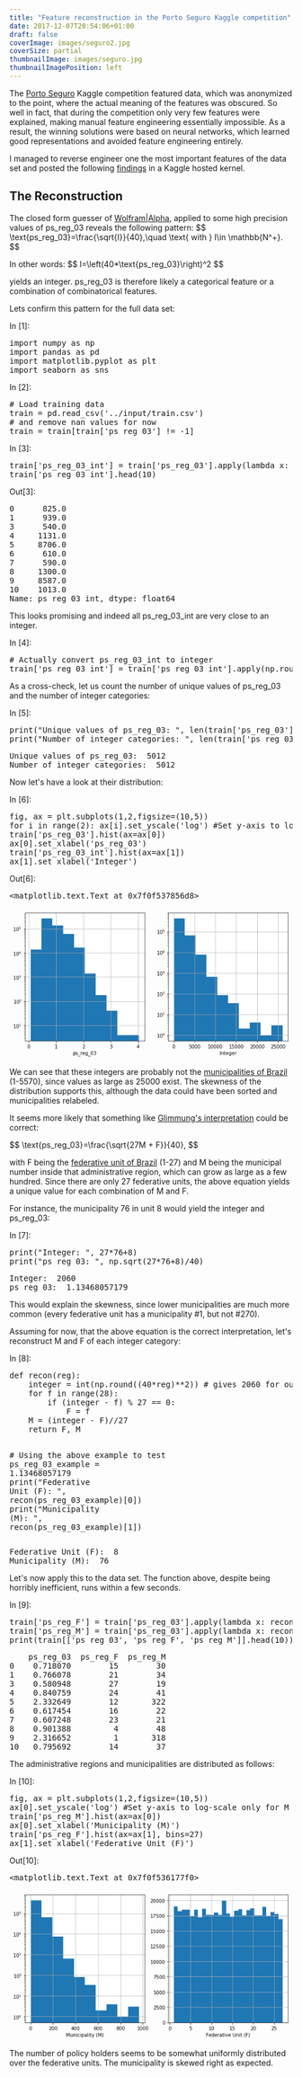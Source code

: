 ```yaml
---
title: "Feature reconstruction in the Porto Seguro Kaggle competition"
date: 2017-12-07T20:54:06+01:00
draft: false
coverImage: images/seguro2.jpg
coverSize: partial
thumbnailImage: images/seguro.jpg
thumbnailImagePosition: left
---
```


The [Porto Seguro](https://www.kaggle.com/c/porto-seguro-safe-driver-prediction) Kaggle competition featured data, which was anonymized to the point, where the actual meaning of the features was obscured. So well in fact, that during the competition only very few features were explained, making manual feature engineering essentially impossible. As a result, the winning solutions were based on neural networks, which learned good representations and avoided feature engineering entirely.

I managed to reverse engineer one the most important features of the data set and posted the following [findings](https://www.kaggle.com/pnagel/reconstruction-of-ps-reg-03) in a Kaggle hosted kernel.

## The Reconstruction

<html>
<div class="cell border-box-sizing text_cell rendered"><div class="prompt input_prompt">
</div>
<div class="inner_cell">
<div class="text_cell_render border-box-sizing rendered_html">
<p>The closed form guesser of <a href="https://www.wolframalpha.com/">Wolfram|Alpha</a>, applied to some high precision values of ps_reg_03 reveals the following pattern:
$$
\text{ps_reg_03}=\frac{\sqrt{I}}{40},\quad \text{ with } I\in \mathbb{N^+}.
$$</p>
<p>In other words:
$$
I=\left(40*\text{ps_reg_03}\right)^2
$$</p>
<p>yields an integer. ps_reg_03 is therefore likely a categorical feature or a combination of combinatorical features.</p>
<p>Lets confirm this pattern for the full data set:</p>

</div>
</div>
</div>
<div class="cell border-box-sizing code_cell rendered">
<div class="input">
<div class="prompt input_prompt">In&nbsp;[1]:</div>
<div class="inner_cell">
    <div class="input_area">
<div class=" highlight hl-ipython3"><pre><span></span><span class="kn">import</span> <span class="nn">numpy</span> <span class="k">as</span> <span class="nn">np</span>
<span class="kn">import</span> <span class="nn">pandas</span> <span class="k">as</span> <span class="nn">pd</span>
<span class="kn">import</span> <span class="nn">matplotlib.pyplot</span> <span class="k">as</span> <span class="nn">plt</span>
<span class="kn">import</span> <span class="nn">seaborn</span> <span class="k">as</span> <span class="nn">sns</span>
</pre></div>

</div>
</div>
</div>

</div>
<div class="cell border-box-sizing code_cell rendered">
<div class="input">
<div class="prompt input_prompt">In&nbsp;[2]:</div>
<div class="inner_cell">
    <div class="input_area">
<div class=" highlight hl-ipython3"><pre><span></span><span class="c1"># Load training data</span>
<span class="n">train</span> <span class="o">=</span> <span class="n">pd</span><span class="o">.</span><span class="n">read_csv</span><span class="p">(</span><span class="s1">&#39;../input/train.csv&#39;</span><span class="p">)</span>
<span class="c1"># and remove nan values for now</span>
<span class="n">train</span> <span class="o">=</span> <span class="n">train</span><span class="p">[</span><span class="n">train</span><span class="p">[</span><span class="s1">&#39;ps_reg_03&#39;</span><span class="p">]</span> <span class="o">!=</span> <span class="o">-</span><span class="mi">1</span><span class="p">]</span>
</pre></div>

</div>
</div>
</div>

</div>
<div class="cell border-box-sizing code_cell rendered">
<div class="input">
<div class="prompt input_prompt">In&nbsp;[3]:</div>
<div class="inner_cell">
    <div class="input_area">
<div class=" highlight hl-ipython3"><pre><span></span><span class="n">train</span><span class="p">[</span><span class="s1">&#39;ps_reg_03_int&#39;</span><span class="p">]</span> <span class="o">=</span> <span class="n">train</span><span class="p">[</span><span class="s1">&#39;ps_reg_03&#39;</span><span class="p">]</span><span class="o">.</span><span class="n">apply</span><span class="p">(</span><span class="k">lambda</span> <span class="n">x</span><span class="p">:</span> <span class="p">(</span><span class="mi">40</span><span class="o">*</span><span class="n">x</span><span class="p">)</span><span class="o">**</span><span class="mi">2</span><span class="p">)</span>
<span class="n">train</span><span class="p">[</span><span class="s1">&#39;ps_reg_03_int&#39;</span><span class="p">]</span><span class="o">.</span><span class="n">head</span><span class="p">(</span><span class="mi">10</span><span class="p">)</span>
</pre></div>

</div>
</div>
</div>

<div class="output_wrapper">
<div class="output">


<div class="output_area">

<div class="prompt output_prompt">Out[3]:</div>




<div class="output_text output_subarea output_execute_result">
<pre>0      825.0
1      939.0
3      540.0
4     1131.0
5     8706.0
6      610.0
7      590.0
8     1300.0
9     8587.0
10    1013.0
Name: ps_reg_03_int, dtype: float64</pre>
</div>

</div>

</div>
</div>

</div>
<div class="cell border-box-sizing text_cell rendered"><div class="prompt input_prompt">
</div>
<div class="inner_cell">
<div class="text_cell_render border-box-sizing rendered_html">
<p>This looks promising and indeed all ps_reg_03_int are very close to an integer.</p>

</div>
</div>
</div>
<div class="cell border-box-sizing code_cell rendered">
<div class="input">
<div class="prompt input_prompt">In&nbsp;[4]:</div>
<div class="inner_cell">
    <div class="input_area">
<div class=" highlight hl-ipython3"><pre><span></span><span class="c1"># Actually convert ps_reg_03_int to integer</span>
<span class="n">train</span><span class="p">[</span><span class="s1">&#39;ps_reg_03_int&#39;</span><span class="p">]</span> <span class="o">=</span> <span class="n">train</span><span class="p">[</span><span class="s1">&#39;ps_reg_03_int&#39;</span><span class="p">]</span><span class="o">.</span><span class="n">apply</span><span class="p">(</span><span class="n">np</span><span class="o">.</span><span class="n">round</span><span class="p">)</span><span class="o">.</span><span class="n">apply</span><span class="p">(</span><span class="nb">int</span><span class="p">)</span>
</pre></div>

</div>
</div>
</div>

</div>
<div class="cell border-box-sizing text_cell rendered"><div class="prompt input_prompt">
</div>
<div class="inner_cell">
<div class="text_cell_render border-box-sizing rendered_html">
<p>As a cross-check, let us count the number of unique values of ps_reg_03 and the number of integer categories:</p>

</div>
</div>
</div>
<div class="cell border-box-sizing code_cell rendered">
<div class="input">
<div class="prompt input_prompt">In&nbsp;[5]:</div>
<div class="inner_cell">
    <div class="input_area">
<div class=" highlight hl-ipython3"><pre><span></span><span class="nb">print</span><span class="p">(</span><span class="s2">&quot;Unique values of ps_reg_03: &quot;</span><span class="p">,</span> <span class="nb">len</span><span class="p">(</span><span class="n">train</span><span class="p">[</span><span class="s1">&#39;ps_reg_03&#39;</span><span class="p">]</span><span class="o">.</span><span class="n">unique</span><span class="p">()))</span>
<span class="nb">print</span><span class="p">(</span><span class="s2">&quot;Number of integer categories: &quot;</span><span class="p">,</span> <span class="nb">len</span><span class="p">(</span><span class="n">train</span><span class="p">[</span><span class="s1">&#39;ps_reg_03_int&#39;</span><span class="p">]</span><span class="o">.</span><span class="n">unique</span><span class="p">()))</span>
</pre></div>

</div>
</div>
</div>

<div class="output_wrapper">
<div class="output">


<div class="output_area">

<div class="prompt"></div>


<div class="output_subarea output_stream output_stdout output_text">
<pre>Unique values of ps_reg_03:  5012
Number of integer categories:  5012
</pre>
</div>
</div>

</div>
</div>

</div>
<div class="cell border-box-sizing text_cell rendered"><div class="prompt input_prompt">
</div>
<div class="inner_cell">
<div class="text_cell_render border-box-sizing rendered_html">
<p>Now let's have a look at their distribution:</p>

</div>
</div>
</div>
<div class="cell border-box-sizing code_cell rendered">
<div class="input">
<div class="prompt input_prompt">In&nbsp;[6]:</div>
<div class="inner_cell">
    <div class="input_area">
<div class=" highlight hl-ipython3"><pre><span></span><span class="n">fig</span><span class="p">,</span> <span class="n">ax</span> <span class="o">=</span> <span class="n">plt</span><span class="o">.</span><span class="n">subplots</span><span class="p">(</span><span class="mi">1</span><span class="p">,</span><span class="mi">2</span><span class="p">,</span><span class="n">figsize</span><span class="o">=</span><span class="p">(</span><span class="mi">10</span><span class="p">,</span><span class="mi">5</span><span class="p">))</span>
<span class="k">for</span> <span class="n">i</span> <span class="ow">in</span> <span class="nb">range</span><span class="p">(</span><span class="mi">2</span><span class="p">):</span> <span class="n">ax</span><span class="p">[</span><span class="n">i</span><span class="p">]</span><span class="o">.</span><span class="n">set_yscale</span><span class="p">(</span><span class="s1">&#39;log&#39;</span><span class="p">)</span> <span class="c1">#Set y-axis to log-scale</span>
<span class="n">train</span><span class="p">[</span><span class="s1">&#39;ps_reg_03&#39;</span><span class="p">]</span><span class="o">.</span><span class="n">hist</span><span class="p">(</span><span class="n">ax</span><span class="o">=</span><span class="n">ax</span><span class="p">[</span><span class="mi">0</span><span class="p">])</span>
<span class="n">ax</span><span class="p">[</span><span class="mi">0</span><span class="p">]</span><span class="o">.</span><span class="n">set_xlabel</span><span class="p">(</span><span class="s1">&#39;ps_reg_03&#39;</span><span class="p">)</span>
<span class="n">train</span><span class="p">[</span><span class="s1">&#39;ps_reg_03_int&#39;</span><span class="p">]</span><span class="o">.</span><span class="n">hist</span><span class="p">(</span><span class="n">ax</span><span class="o">=</span><span class="n">ax</span><span class="p">[</span><span class="mi">1</span><span class="p">])</span>
<span class="n">ax</span><span class="p">[</span><span class="mi">1</span><span class="p">]</span><span class="o">.</span><span class="n">set_xlabel</span><span class="p">(</span><span class="s1">&#39;Integer&#39;</span><span class="p">)</span>
</pre></div>

</div>
</div>
</div>

<div class="output_wrapper">
<div class="output">


<div class="output_area">

<div class="prompt output_prompt">Out[6]:</div>




<div class="output_text output_subarea output_execute_result">
<pre>&lt;matplotlib.text.Text at 0x7f0f537856d8&gt;</pre>
</div>

</div>

<div class="output_area">

<div class="prompt"></div>




<div class="output_png output_subarea ">
<img src="data:image/png;base64,iVBORw0KGgoAAAANSUhEUgAAAlkAAAFBCAYAAABElbosAAAABHNCSVQICAgIfAhkiAAAAAlwSFlz
AAALEgAACxIB0t1+/AAAHytJREFUeJzt3X2wXPdd3/H3p35IHCeIB2fupJZBTuQYVEQJuWOnDWVu
eZQjFNO0BQu3jVqPNAGcQqNOo0yYFqZNMRncduy4pAJ7BMWxcVLAUqxgCPiOIWNix4mJn3ARRh3L
pYhgalAKmJt8+8cemc2N7t29e/fcs7t6v2buaPe3Z89+z9He3/2e39NJVSFJkqTx+htdByBJkjSL
TLIkSZJaYJIlSZLUApMsSZKkFphkSZIktcAkS5IkqQUmWZIkSS0wyZIkSWqBSZYkSVILzu06AICL
LrqotmzZsuLrn/3sZ7nwwgs3LqCOeJyzxeNc3cMPP/yZqnplCyFtiCS7gF2veMUr9r72ta8d+n3T
9r0w3nZNW7wwfTG3Ee/Q9VdVdf7z+te/vlZz3333rfr6rPA4Z4vHuTrgEzUB9c96fwbVX8tN2/fC
eNs1bfFWTV/MbcQ7bP1ld6EkjSDJriQHn3/++a5DkTShOk2yrKQkTauqOlJV+zZt2tR1KJImVKdJ
lpWUJEmaVXYXStIIbImXNIhJliSNwJZ4SYOYZEmSJLXAJEuSJKkFzi6UpBFYf0kaxNmFkjQC6y9J
g9hdKEmS1IKJuHfhJNly4J7W9n38hp2t7VvSdHj02efZ01I9Yx0jTRZbsiRpBI7JkjSISZYkjcAx
WZIGMcmSJElqgUmWJElSC0yyJEmSWuBipJIkSS1wMVJJGoEXiZIGsbtQkkbgRaKkQUyyJEmSWmCS
JUmS1AKTLEmSpBaYZEmSJLXAJEuSJKkFJlmSNAKXcJA0yLldB3A22XLgnlVf3799iT0DtlnJ8Rt2
jvQ+SaOpqiPAkfn5+b1dxyJpMtmSJUmS1AKTLEmSpBaMPclKspDkN5K8P8nCuPcvSZI0DYZKspLc
luRkkseWle9I8lSSY0kONMUFnAJeCpwYb7iSJEnTYdiWrEPAjv6CJOcAtwBXAduA3Um2Ab9RVVcB
7wR+dHyhSpIkTY+hkqyquh94blnxFcCxqnq6ql4A7gSurqrPN6//CfCSsUUqSZI0RdazhMPFwDN9
z08AVyZ5C/AdwJcC71vpzUn2AfsA5ubmWFxcXPGDTp06terr47R/+9KGfM6ZzF0w+udv1PkZh438
/+ySxylJZ7exr5NVVb8A/MIQ2x0EDgLMz8/XwsLCitsuLi6y2uvjNOo6VeOwf/sSNz462n/J8WsX
xhtMizby/7NLHqcknd3WM7vwWeCSvuebm7KhuWKypEnjDGlJ47KeJOsh4LIklyY5H7gGOLyWHVTV
karat2nTpnWEIUmrc4a0pC4Mu4TDHcADwOVJTiS5rqqWgOuBe4Engbuq6vH2QpWkkR3CGdKSNthQ
A4CqavcK5UeBo6N+eJJdwK6tW7eOugtJGqiq7k+yZVnxizOkAZKcniH9RPO6M6QlrUunN4j2BquS
OjTyDOm1zI5ebj2ziAdpY5bntM0eNd72TVvMXcbbaZIlSZNmmBnSa5kdvdzNt9898iziQdqYZTxt
s0eNt33TFnOX8XZ6g2hnF0rq0LpmSFt/SRqk0yTL2YWSOrSuGdLWX5IG6TTJkqSN0MYMaVuyJA3S
6ZgsZxeOz5YWV6o/fsPO1vYtbYQ2Zkg7cUfSIHYXStIIbMmSNIjdhZI0Ai8SJQ3iEg6SNCPaGDaw
f/sSew7c47ABaQQu4SBJI7D+kjSIY7IkaQTWX5IGcUyWJElSC0yyJEmSWmCSJUkjcEyWpEEc+C5J
I3BMlqRBHPguSZLUArsLJUmSWmCSJUkjcLiDpEFMsiRpBA53kDSISZYkSVILTLIkSZJa4BIOkiRJ
LXAJB0mSpBbYXShJI7AlXtIgJlmSNAJb4iUNYpIlSZLUApMsSZKkFphkSZIktcAkS5IkqQUmWZIk
SS1wMVJJGoH1l6RBXIxUkkZg/SVpELsLJUmSWmCSJUmS1IJzuw5Ak2/LgXvGur/925fY0+zz+A07
x7pvSZImhS1ZkiRJLTDJkiRJaoFJliRJUgumckzWuMcISZIkjZstWZIkSS0wyZKkZZJcmOQTSb6z
61gkTS+TLEkzL8ltSU4meWxZ+Y4kTyU5luRA30vvBO7a2CglzZpWkiyvAiVNmEPAjv6CJOcAtwBX
AduA3Um2Jfk24Ang5EYHKWm2DJVkeRUoaZpV1f3Ac8uKrwCOVdXTVfUCcCdwNbAAvAH4XmBvElv8
JY1k2NmFh4D3AT97uqDvKvDbgBPAQ0kOAxfTuwp86VgjlaTxuhh4pu/5CeDKqroeIMke4DNV9fnl
b0yyD9gHMDc3x+Li4tAfOndB764H0+J0vGs5xi6dOnVqamKF6YsXpi/mLuMdKsmqqvuTbFlW/OJV
IECS01eBLwcupNf8/udJjq63klp+gqapglqLaat8R9V/nNP0i7pW01YRjWpWj7OqDq3y2kHgIMD8
/HwtLCwMvd+bb7+bGx+dntVz9m9f4sZHz+X4tQtdhzKUxcVF1vL/0bVpixemL+Yu413Pb/rIV4Gw
tkpq+QnaM6PrZJ2uzGZd/3FOS8U9immriEY1xcf5LHBJ3/PNTdlQkuwCdm3dunXccUmaEa2NNaiq
Q1X14dW2SbIrycHnn3++rTAkaSUPAZcluTTJ+cA1wOFh31xVR6pq36ZNm1oLUNJ0W0+Sta6rQLCS
krQxktwBPABcnuREkuuqagm4HrgXeBK4q6oeX8M+vUiUtKr19E29eBVIL7m6ht5sHEmaKFW1e4Xy
o8DREfd5BDgyPz+/dz2xTYs2b2d2/Iadre1b6tKwSziM/Sqw2a9XgpKmkvWXpEGGSrKqandVvaqq
zquqzVV1a1N+tKpeW1Wvqar3rPXD7S6UNK2svyQN4iJ7kiRJLeg0ybK5XdK0sv6SNEinSZbN7ZKm
lfWXpEHsLpQkSWqBSZYkSVILHJMlSSOw/pI0iGOyJGkE1l+SBrG7UJIkqQUmWZIkSS1wTJYkjcD6
S9IgjsmSpBFYf0kaxO5CSZKkFphkSZIktcAkS5IkqQUOfJckSWqBA98laQReJEoaxO5CSRqBF4mS
BjHJkiRJaoFJliRJUgtMsiRJklrg7EJJkqQWOLtQkiSpBXYXStIIbImXNIhJliSNwJZ4SYOYZEmS
JLXAJEuSJKkFJlmSJEktMMmSJElqgUmWJElSC1yMVJIkqQUuRipJktQCuwslSZJaYJIlSX2SfE2S
9yf5UJLv6zoeSdPLJEvSzEtyW5KTSR5bVr4jyVNJjiU5AFBVT1bV24DvBt7YRbySZoNJlqSzwSFg
R39BknOAW4CrgG3A7iTbmtfeDNwDHN3YMCXNEpMsSTOvqu4HnltWfAVwrKqerqoXgDuBq5vtD1fV
VcC1GxuppFlybtcBSFJHLgae6Xt+ArgyyQLwFuAlrNCSlWQfsA9gbm6OxcXFoT907gLYv31ptIg7
sBHxruX8DXLq1Kmx7q9t0xYvTF/MXcZrkqVObTlwT2v7Pn7Dztb2rdlVVYvA4oBtDgIHAebn52th
YWHo/d98+93c+Oj0VL37ty+1Hu/xaxfGtq/FxUXW8v/RtWmLF6Yv5i7jtbtQ0tnqWeCSvuebm7Kh
uJiypEFMsiSdrR4CLktyaZLzgWuAw8O+2cWUJQ1ikiVp5iW5A3gAuDzJiSTXVdUScD1wL/AkcFdV
Pb6GfdqSJWlVY+9oT/I1wA8CFwG/VlU/Oe7PkKS1qKrdK5QfZcRlGqrqCHBkfn5+73pikzS7hmrJ
ciE/SfpCtmRJGmTY7sJDuJCfJL3IMVmSBhmqu7Cq7k+yZVnxiwv5ASQ5vZDfE1V1GDic5B7gA2fa
51rWmVm+xsU0rTGzFtO2fs6oNuo4u17HZdrWkhnV2XKcas84l3LZv32JPX37cykXdWk9Y7JGXsgP
1rbOzPI1Lva0uLZSlzZiPZpJsFHHOc61d0YxbWvJjOpsOc7lkuwCdm3durXrUCRNqLH/pRtmIT9J
mnYOfJc0yHqWcFjXQn7gwFFJkjS71pNkrWshP3DgqCRJml3DLuEw9oX8mv3akiVpKll/SRpkqCSr
qnZX1auq6ryq2lxVtzblR6vqtVX1mqp6z1o/3JYsSdPK+kvSIN5WR5IkqQWdJlk2t0uSpFnVaZJl
c7ukaeVFoqRB7C6UpBF4kShpEJMsSZKkFjgmS5IkqQWOyZIkSWqB3YWSJEktMMmSpBE43EHSII7J
kqQRONxB0iCOyZIkSWqB3YWSJEktMMmSJElqgUmWJElSCxz4LkmS1AIHvkvSCLxIlDSI3YWSNAIv
EiUNYpIlSZLUApMsSZKkFphkSZIktcDZhZIkSS1wdqEkSVIL7C6UJElqgUmWJElSC0yyJEmSWnBu
1wFI0iRJ8l3ATuBLgFur6lc6DknSlLIlS9LMS3JbkpNJHltWviPJU0mOJTkAUFW/VFV7gbcB39NF
vJJmg0mWpLPBIWBHf0GSc4BbgKuAbcDuJNv6Nvnh5nVJGolJlqSZV1X3A88tK74COFZVT1fVC8Cd
wNXp+XHgI1X1yY2OVdLs6HRMVpJdwK6tW7d2GYaks9PFwDN9z08AVwJvB74V2JRka1W9f/kbk+wD
9gHMzc2xuLg49IfOXQD7ty+tI+yNNe3xruX/pgunTp2a+BiXm7aYu4y30ySrqo4AR+bn5/d2GYck
nVZVNwE3DdjmIHAQYH5+vhYWFobe/823382Nj07PnKP925emOt7j1y50F8wQFhcXWcv3ZxJMW8xd
xmt3oaSz1bPAJX3PNzdlQ/G2YJIGmZ7LE2mNthy4p7V9H79hZ2v71oZ5CLgsyaX0kqtrgO8d9s22
xE8H6wF1yZYsSTMvyR3AA8DlSU4kua6qloDrgXuBJ4G7qurxNezTlixJq7IlS9LMq6rdK5QfBY6O
uE9bsiStypYsSRqBLVmSBjHJkqQRVNWRqtq3adOmrkORNKFMsiRJklpgkiVJI7C7UNIgJlmSNAK7
CyUNYpIlSZLUglaWcEjyXcBO4EuAW6vqV9r4HEmSpEk1dEtWktuSnEzy2LLyHUmeSnIsyQGAqvql
qtoLvA34nvGGLEndc0yWpEHW0l14CNjRX5DkHOAW4CpgG7A7yba+TX64eV2SZopjsiQNMnSSVVX3
A88tK74COFZVT1fVC8CdwNXp+XHgI1X1yfGFK0mSNB3WOybrYuCZvucngCuBtwPfCmxKsrWq3r/8
jUn2AfsA5ubmWFxcXPFDTp069QWv79++tM6wJ9PcBbN7bP1m4ThX+76etvx7O6vOluOUpLVqZeB7
Vd0E3DRgm4PAQYD5+flaWFhYcdvFxUX6X9/T4l3Vu7R/+xI3Pjr7t5OcheM8fu3CwG2Wf29n1dly
nMsl2QXs2rp1a9ehSJpQ613C4Vngkr7nm5uyoThwVNK0ckyWpEHWm2Q9BFyW5NIk5wPXAIeHfbOV
lCRJmlVD99kkuQNYAC5KcgL4d1V1a5LrgXuBc4DbqurxViKVJGmCbBnD0JX925fOOATm+A07171v
dW/oJKuqdq9QfhQ4OsqHO6ZBkiTNqk5vq2N3oSRJmlXeu1CSRuDEHUmDdJpkWUlJmla2xEsaxO5C
SZKkFthdKEmS1AK7CyVJklpgd6EkSVIL7C6UJElqgUmWJI3A4Q6SBnFMliSNwOEOkgZxTJYkSVIL
7C6UJElqgUmWJElSC0yyJEmSWnBulx+eZBewa+vWrV2GIa3ZlgP3DNxm//Yl9gyx3XLHb9g5SkiS
pAnjwHdJkqQW2F0oSZLUApMsSZKkFphkSVKfJK9OcmuSD3Udi6TpZpIlaeYluS3JySSPLSvfkeSp
JMeSHACoqqer6rpuIpU0S0yyJJ0NDgE7+guSnAPcAlwFbAN2J9m28aFJmlXeu1DSzKuq+4HnlhVf
ARxrWq5eAO4Ert7w4CTNrE7XyaqqI8CR+fn5vV3GIemsdDHwTN/zE8CVSb4CeA/wuiTvqqofW/7G
JPuAfQBzc3MsLi4O/aFzF/TWUJsWxtuuleJdy3dqo506dWqi41uuy3g7TbIkadJU1R8DbxuwzUHg
IMD8/HwtLCwMvf+bb7+bGx+dnqp3//Yl423RSvEev3Zh44MZ0uLiImv5znety3gdkyXpbPUscEnf
881N2VAc7iBpEJMsSWerh4DLklya5HzgGuDwsG/2jhWSBjHJkjTzktwBPABcnuREkuuqagm4HrgX
eBK4q6oeX8M+bcmStKrp6biWpBFV1e4Vyo8CR0fcpxN3JK3KlixJGoEtWZIGMcmSpBE4JkvSIC5G
KkmS1IJOkyyvBCVNKy8SJQ1id6EkjcCLREmDmGRJkiS1wCRLkiSpBSZZkjQCx2RJGsQkS5JG4Jgs
SYOYZEmSJLXAJEuSJKkF3rtQkkaQZBewa+vWrV2HIq3JlgP3rOv9+7cvsWeFfRy/Yee69j1rbMmS
pBE4JkvSICZZkiRJLRh7kpXk1UluTfKhce9bkiRpWgyVZCW5LcnJJI8tK9+R5Kkkx5IcAKiqp6vq
ujaClSRJmhbDtmQdAnb0FyQ5B7gFuArYBuxOsm2s0UmSJE2poWYXVtX9SbYsK74COFZVTwMkuRO4
GnhimH0m2QfsA5ibm2NxcXHFbU+dOvUFr+/fvjTMR0yduQtm99j6eZyrW+13YRIt//08Wzi7UNpY
o86KXG02ZL82ZkauZwmHi4Fn+p6fAK5M8hXAe4DXJXlXVf3Ymd5cVQeBgwDz8/O1sLCw4gctLi7S
//owJ2sa7d++xI2Pzv6qGh7n6o5fuzD+YFq0/PfzbFFVR4Aj8/Pze7uORdJkGvtfuqr6Y+Btw2zr
laAkSZpV65ld+CxwSd/zzU3Z0FxnRpIkzar1JFkPAZcluTTJ+cA1wOHxhCVJkjTdhl3C4Q7gAeDy
JCeSXFdVS8D1wL3Ak8BdVfX4Wj48ya4kB59//vm1xi1JkjTRhp1duHuF8qPA0VE/3IGjkiRpVs3+
FC9JaoETd9Sm9d7EWZOh03sX2l0oaVo5cUfSIJ0mWVZSkiRpVnWaZEmSJM0qkyxJkqQWOCZLkiSp
BY7JkiRJaoHdhZIkSS0wyZIkSWqBY7IkSZJa4JgsSeqT5MIkP5Pkp5Jc23U8kqaX3YWSZl6S25Kc
TPLYsvIdSZ5KcizJgab4LcCHqmov8OYND1bSzDDJknQ2OATs6C9Icg5wC3AVsA3YnWQbsBl4ptns
cxsYo6QZY5IlaeZV1f3Ac8uKrwCOVdXTVfUCcCdwNXCCXqIF1pGS1uHcLj/cu9hLX2zLgXu6DmFN
9m9fYs+Bezh+w86uQ1mri/nrFivoJVdXAjcB70uyEzhypjcm2QfsA5ibm2NxcXHoD527oHfOpoXx
tmva4oXVY7759rtb+9z920d737DneC2/x8PqNMmqqiPAkfn5+b1dxiFJp1XVZ4F/PmCbg8BBgPn5
+VpYWBh6/zfffjc3Ptpp1bsm+7cvGW+Lpi1emL6Yh433+LULY/9sm8Ilna2eBS7pe765KRuKS9BI
GsQkS9LZ6iHgsiSXJjkfuAY4POybXYJG0iAmWZJmXpI7gAeAy5OcSHJdVS0B1wP3Ak8Cd1XV42vY
py1ZklY1PZ2qkjSiqtq9QvlR4OiI+3RMqaRVeVsdSRqB9ZekQbytjiSNwPpL0iCOyZIkSWqBSZYk
jcDuQkmDmGRJ0gjsLpQ0iEmWJElSC1JVXcdAkj8C/tcqm1wEfGaDwumSxzlbPM7VfVVVvXLcwWy0
Ieqv5abte2G87Zq2eGH6Ym4j3qHqr4lIsgZJ8omqmu86jrZ5nLPF49SZTNv5Mt52TVu8MH0xdxmv
3YWSJEktMMmSJElqwbQkWQe7DmCDeJyzxePUmUzb+TLedk1bvDB9MXcW71SMyZIkSZo209KSJUmS
NFVMsiRJklow0UlWkh1JnkpyLMmBruNpS5LbkpxM8ljXsbQpySVJ7kvyRJLHk/xg1zG1IclLkzyY
5Leb4/zRrmNqS5JzknwqyYe7jmXSTVJ9luR4kkeTPJLkE03Zlyf51SS/2/z7ZX3bv6uJ+6kk39FX
/vpmP8eS3JQkY4rvi+rEccaX5CVJfr4p/3iSLS3F/CNJnm3O8yNJ3jQpMa9UH0/qeV4l3ok9xwBU
1UT+AOcAvwe8Gjgf+G1gW9dxtXSs3wR8A/BY17G0fJyvAr6hefwK4H/O4v8pEODlzePzgI8Db+g6
rpaO9R3AB4APdx3LJP9MWn0GHAcuWlb2XuBA8/gA8OPN421NvC8BLm2O45zmtQeBNzTf+Y8AV40p
vi+qE8cZH/D9wPubx9cAP99SzD8C/OszbNt5zCvVx5N6nleJd2LPcVVNdEvWFcCxqnq6ql4A7gSu
7jimVlTV/cBzXcfRtqr6g6r6ZPP4z4AngYu7jWr8qudU8/S85mfmZpgk2QzsBH6661imwDTUZ1cD
P9M8/hngu/rK76yqv6yq3weOAVckeRXwJVX1W9X7q/Szfe9ZlxXqxHHG17+vDwHfst5WuDXW453H
vEp9PJHneYS/H52fY5js7sKLgWf6np9gBv8gn62aZtjX0WvlmTnpdaM9ApwEfrWqZvE4/wvwb4DP
dx3IFJi0+qyAjyZ5OMm+pmyuqv6gefx/gLnm8UqxX9w8Xl7elnHG9+J7qmoJeB74inbC5u1JPt10
J57uepuomJfVxxN/ns/w92Niz/EkJ1maUUleDvwP4Ieq6k+7jqcNVfW5qvp6YDO9q6ev7TqmcUry
ncDJqnq461g0km9svp9XAT+Q5Jv6X2yu8Ce29XXS4+vzk/S6iL8e+APgxm7D+WKr1ceTeJ7PEO9E
n+NJTrKeBS7pe765KdMUS3IevV+Q26vqF7qOp21V9X+B+4AdXccyZm8E3pzkOL2ur29O8nPdhjTR
Jqo+q6pnm39PAr9IrzvzD5uuFJp/TzabrxT7s83j5eVtGWd8L74nybnAJuCPxx1wVf1hc8H1eeCn
6J3niYl5hfp4Ys/zmeKd9HM8yUnWQ8BlSS5Ncj69QWiHO45J69D0bd8KPFlV/6nreNqS5JVJvrR5
fAHwbcDvdBvVeFXVu6pqc1Vtofe7+etV9U86DmuSTUx9luTCJK84/Rj4duCxJp63Npu9Fbi7eXwY
uKaZeXUpcBnwYNOl9KdJ3tD8bv+zvve0YZzx9e/rH9H7/o69xeZ0stL4B/TO80TEvEp9PJHneaV4
J/kcA5M7u7A5rjfRm0Hwe8C7u46nxeO8g14z51/R6x++ruuYWjrOb6TX9Pxp4JHm501dx9XCcX4d
8KnmOB8D/m3XMbV8vAs4u3CY8zQR9Rm9rpXfbn4ePx0LvbEnvwb8LvBR4Mv73vPuJu6n6JtBCMw3
3/HfA95HcxeRMcT4RXXiOOMDXgp8kN5g6AeBV7cU838HHm3qgsPAqyYl5pXq40k9z6vEO7HnuKq8
rY4kSVIbJrm7UJIkaWqZZEmSJLXAJEuSJKkFJlmSJEktMMmSJElqgUmWps4qd1B/W1P+SJLfTLKt
61glTaYkp4bY5oeSvGwj4tFsMsnShmhWzx2XnwT20ltc7jL+ejX1D1TV9urdLuS9wMwueCppQ/wQ
0GqSNea6URPGJEsrSrIlye8kuT3Jk0k+lORlSW5I8kRzQ86fWOX9h5K8P8nHgfc2K03fluTBJJ9K
cnWz3cuS3NXs8xeTfDzJ/Ar7XPEO6vWF9926kAm755akyZNkIcliU7+dru+S5F8CfxO4L8l9zbbf
nuSBJJ9M8sHmPnokeVPz3oeb1vUPN+Ur1Xl7khxO8uv0Fv7UjDKD1iCX01uB/mNJbgPeTu/WBV9d
VXX69jGr2Az83ar6XJL/SO82Bf+ied+DST4KfB/wJ1W1Lb0bKT+yyv5Wu4M6SX4AeAdwPvDNaztU
SWep1wF/C/jfwMeAN1bVTUneAfz9qvpMkouAHwa+tao+m+SdwDuSvBf4b8A3VdXvJ7mjb7/v5sx1
HsA3AF9XVc9t0DGqA7ZkaZBnqupjzeOfA/4e8BfArUneAvy/Ae//YFV9rnn87cCBJI8Ai/RuYfCV
9G6XcCdAVT1G7/YII6mqW6rqNcA76VWIkjTIg1V1ono3GX4E2HKGbd4AbAM+1tRhbwW+Cvhq4Omq
+v1mu/4ka6U6D+BXTbBmny1ZGmR5l9tf0bvL+bfQu4Hm9azeYvTZvscB/mFVPdW/QTNufVir3UG9
3530xm5J0iB/2ff4c5z5b2PoJUa7v6Aw+fpV9rtSnXclX1g3akbZkqVBvjLJ32kefy+9q7xNVXUU
+FfA317Dvu4F3t43G/B1TfnHgO9uyrYB21faQa1yB/Ukl/VtupPeDU4laVR/BryiefxbwBuTbIUX
x1u9lt7Nh1+dZEuz3ff0vX+lOk9nCZMsDfIU8ANJngS+DPhp4MNJPg38Jr3xT8P698B5wKeTPN48
B/ivwCuTPAH8B+Bx4PlV9vP9TRzH6N1F/SNN+fVJHm+a5t9BrzlfkkZ1EPjlJPdV1R8Be4A7mvrv
AXpjU/+cXp30y0keppeYna6/VqrzdJZIb4KW9MWaK7MPV9XXtvw55wDnVdVfJHkN8FHg8qp6oc3P
laRxSPLyqjrVtFjdAvxuVf3nruNS9xyTpUnwMnrTpM+jN4bh+02wJE2RvUneSm9W86fozTaUbMnS
+iV5N/CPlxV/sKres879fhx4ybLif1pVj65nv5IkbQSTLEmSpBY48F2SJKkFJlmSJEktMMmSJElq
gUmWJElSC0yyJEmSWvD/ASEYzUcOVGsoAAAAAElFTkSuQmCC
"
>
</div>

</div>

</div>
</div>

</div>
<div class="cell border-box-sizing text_cell rendered"><div class="prompt input_prompt">
</div>
<div class="inner_cell">
<div class="text_cell_render border-box-sizing rendered_html">
<p>We can see that these integers are probably not the <a href="https://en.wikipedia.org/wiki/Municipalities_of_Brazil">municipalities of Brazil</a> (1-5570), since values as large as 25000 exist. The skewness of the distribution supports this, although the data could have been sorted and municipalities relabeled.</p>
<p>It seems more likely that something like <a href="https://www.kaggle.com/c/porto-seguro-safe-driver-prediction/discussion/41200">Glimmung's interpretation</a> could be correct:</p>
<p>$$
\text{ps_reg_03}=\frac{\sqrt{27M + F}}{40},
$$</p>
<p>with F being the <a href="https://en.wikipedia.org/wiki/Subdivisions_of_Brazil">federative unit of Brazil</a> (1-27) and M being the municipal number inside that administrative region, which can grow as large as a few hundred. Since there are only 27 federative units, the above equation yields a unique value for each combination of M and F.</p>
<p>For instance, the municipality 76 in unit 8 would yield the integer and ps_reg_03:</p>

</div>
</div>
</div>
<div class="cell border-box-sizing code_cell rendered">
<div class="input">
<div class="prompt input_prompt">In&nbsp;[7]:</div>
<div class="inner_cell">
    <div class="input_area">
<div class=" highlight hl-ipython3"><pre><span></span><span class="nb">print</span><span class="p">(</span><span class="s2">&quot;Integer: &quot;</span><span class="p">,</span> <span class="mi">27</span><span class="o">*</span><span class="mi">76</span><span class="o">+</span><span class="mi">8</span><span class="p">)</span>
<span class="nb">print</span><span class="p">(</span><span class="s2">&quot;ps_reg_03: &quot;</span><span class="p">,</span> <span class="n">np</span><span class="o">.</span><span class="n">sqrt</span><span class="p">(</span><span class="mi">27</span><span class="o">*</span><span class="mi">76</span><span class="o">+</span><span class="mi">8</span><span class="p">)</span><span class="o">/</span><span class="mi">40</span><span class="p">)</span>
</pre></div>

</div>
</div>
</div>

<div class="output_wrapper">
<div class="output">


<div class="output_area">

<div class="prompt"></div>


<div class="output_subarea output_stream output_stdout output_text">
<pre>Integer:  2060
ps_reg_03:  1.13468057179
</pre>
</div>
</div>

</div>
</div>

</div>
<div class="cell border-box-sizing text_cell rendered"><div class="prompt input_prompt">
</div>
<div class="inner_cell">
<div class="text_cell_render border-box-sizing rendered_html">
<p>This would explain the skewness, since lower municipalities are much more common (every federative unit has a municipality #1, but not #270).</p>
<p>Assuming for now, that the above equation is the correct interpretation, let's reconstruct M and F of each integer category:</p>

</div>
</div>
</div>
<div class="cell border-box-sizing code_cell rendered">
<div class="input">
<div class="prompt input_prompt">In&nbsp;[8]:</div>
<div class="inner_cell">
    <div class="input_area">
<div class=" highlight hl-ipython3"><pre><span></span><span class="k">def</span> <span class="nf">recon</span><span class="p">(</span><span class="n">reg</span><span class="p">):</span>
    <span class="n">integer</span> <span class="o">=</span> <span class="nb">int</span><span class="p">(</span><span class="n">np</span><span class="o">.</span><span class="n">round</span><span class="p">((</span><span class="mi">40</span><span class="o">*</span><span class="n">reg</span><span class="p">)</span><span class="o">**</span><span class="mi">2</span><span class="p">))</span> <span class="c1"># gives 2060 for our example</span>
    <span class="k">for</span> <span class="n">f</span> <span class="ow">in</span> <span class="nb">range</span><span class="p">(</span><span class="mi">28</span><span class="p">):</span>
        <span class="k">if</span> <span class="p">(</span><span class="n">integer</span> <span class="o">-</span> <span class="n">f</span><span class="p">)</span> <span class="o">%</span> <span class="mi">27</span> <span class="o">==</span> <span class="mi">0</span><span class="p">:</span>
            <span class="n">F</span> <span class="o">=</span> <span class="n">f</span>
    <span class="n">M</span> <span class="o">=</span> <span class="p">(</span><span class="n">integer</span> <span class="o">-</span> <span class="n">F</span><span class="p">)</span><span class="o">//</span><span class="mi">27</span>
    <span class="k">return</span> <span class="n">F</span><span class="p">,</span> <span class="n">M</span>

<span class="c1"># Using the above example to test</span>
<span class="n">ps_reg_03_example</span> <span class="o">=</span> <span class="mf">1.13468057179</span>
<span class="nb">print</span><span class="p">(</span><span class="s2">&quot;Federative Unit (F): &quot;</span><span class="p">,</span> <span class="n">recon</span><span class="p">(</span><span class="n">ps_reg_03_example</span><span class="p">)[</span><span class="mi">0</span><span class="p">])</span>
<span class="nb">print</span><span class="p">(</span><span class="s2">&quot;Municipality (M): &quot;</span><span class="p">,</span> <span class="n">recon</span><span class="p">(</span><span class="n">ps_reg_03_example</span><span class="p">)[</span><span class="mi">1</span><span class="p">])</span>
</pre></div>

</div>
</div>
</div>

<div class="output_wrapper">
<div class="output">


<div class="output_area">

<div class="prompt"></div>


<div class="output_subarea output_stream output_stdout output_text">
<pre>Federative Unit (F):  8
Municipality (M):  76
</pre>
</div>
</div>

</div>
</div>

</div>
<div class="cell border-box-sizing text_cell rendered"><div class="prompt input_prompt">
</div>
<div class="inner_cell">
<div class="text_cell_render border-box-sizing rendered_html">
<p>Let's now apply this to the data set. The function above, despite being horribly inefficient, runs within a few seconds.</p>

</div>
</div>
</div>
<div class="cell border-box-sizing code_cell rendered">
<div class="input">
<div class="prompt input_prompt">In&nbsp;[9]:</div>
<div class="inner_cell">
    <div class="input_area">
<div class=" highlight hl-ipython3"><pre><span></span><span class="n">train</span><span class="p">[</span><span class="s1">&#39;ps_reg_F&#39;</span><span class="p">]</span> <span class="o">=</span> <span class="n">train</span><span class="p">[</span><span class="s1">&#39;ps_reg_03&#39;</span><span class="p">]</span><span class="o">.</span><span class="n">apply</span><span class="p">(</span><span class="k">lambda</span> <span class="n">x</span><span class="p">:</span> <span class="n">recon</span><span class="p">(</span><span class="n">x</span><span class="p">)[</span><span class="mi">0</span><span class="p">])</span>
<span class="n">train</span><span class="p">[</span><span class="s1">&#39;ps_reg_M&#39;</span><span class="p">]</span> <span class="o">=</span> <span class="n">train</span><span class="p">[</span><span class="s1">&#39;ps_reg_03&#39;</span><span class="p">]</span><span class="o">.</span><span class="n">apply</span><span class="p">(</span><span class="k">lambda</span> <span class="n">x</span><span class="p">:</span> <span class="n">recon</span><span class="p">(</span><span class="n">x</span><span class="p">)[</span><span class="mi">1</span><span class="p">])</span>
<span class="nb">print</span><span class="p">(</span><span class="n">train</span><span class="p">[[</span><span class="s1">&#39;ps_reg_03&#39;</span><span class="p">,</span> <span class="s1">&#39;ps_reg_F&#39;</span><span class="p">,</span> <span class="s1">&#39;ps_reg_M&#39;</span><span class="p">]]</span><span class="o">.</span><span class="n">head</span><span class="p">(</span><span class="mi">10</span><span class="p">))</span>
</pre></div>

</div>
</div>
</div>

<div class="output_wrapper">
<div class="output">


<div class="output_area">

<div class="prompt"></div>


<div class="output_subarea output_stream output_stdout output_text">
<pre>    ps_reg_03  ps_reg_F  ps_reg_M
0    0.718070        15        30
1    0.766078        21        34
3    0.580948        27        19
4    0.840759        24        41
5    2.332649        12       322
6    0.617454        16        22
7    0.607248        23        21
8    0.901388         4        48
9    2.316652         1       318
10   0.795692        14        37
</pre>
</div>
</div>

</div>
</div>

</div>
<div class="cell border-box-sizing text_cell rendered"><div class="prompt input_prompt">
</div>
<div class="inner_cell">
<div class="text_cell_render border-box-sizing rendered_html">
<p>The administrative regions and municipalities are distributed as follows:</p>

</div>
</div>
</div>
<div class="cell border-box-sizing code_cell rendered">
<div class="input">
<div class="prompt input_prompt">In&nbsp;[10]:</div>
<div class="inner_cell">
    <div class="input_area">
<div class=" highlight hl-ipython3"><pre><span></span><span class="n">fig</span><span class="p">,</span> <span class="n">ax</span> <span class="o">=</span> <span class="n">plt</span><span class="o">.</span><span class="n">subplots</span><span class="p">(</span><span class="mi">1</span><span class="p">,</span><span class="mi">2</span><span class="p">,</span><span class="n">figsize</span><span class="o">=</span><span class="p">(</span><span class="mi">10</span><span class="p">,</span><span class="mi">5</span><span class="p">))</span>
<span class="n">ax</span><span class="p">[</span><span class="mi">0</span><span class="p">]</span><span class="o">.</span><span class="n">set_yscale</span><span class="p">(</span><span class="s1">&#39;log&#39;</span><span class="p">)</span> <span class="c1">#Set y-axis to log-scale only for M</span>
<span class="n">train</span><span class="p">[</span><span class="s1">&#39;ps_reg_M&#39;</span><span class="p">]</span><span class="o">.</span><span class="n">hist</span><span class="p">(</span><span class="n">ax</span><span class="o">=</span><span class="n">ax</span><span class="p">[</span><span class="mi">0</span><span class="p">])</span>
<span class="n">ax</span><span class="p">[</span><span class="mi">0</span><span class="p">]</span><span class="o">.</span><span class="n">set_xlabel</span><span class="p">(</span><span class="s1">&#39;Municipality (M)&#39;</span><span class="p">)</span>
<span class="n">train</span><span class="p">[</span><span class="s1">&#39;ps_reg_F&#39;</span><span class="p">]</span><span class="o">.</span><span class="n">hist</span><span class="p">(</span><span class="n">ax</span><span class="o">=</span><span class="n">ax</span><span class="p">[</span><span class="mi">1</span><span class="p">],</span> <span class="n">bins</span><span class="o">=</span><span class="mi">27</span><span class="p">)</span>
<span class="n">ax</span><span class="p">[</span><span class="mi">1</span><span class="p">]</span><span class="o">.</span><span class="n">set_xlabel</span><span class="p">(</span><span class="s1">&#39;Federative Unit (F)&#39;</span><span class="p">)</span>
</pre></div>

</div>
</div>
</div>

<div class="output_wrapper">
<div class="output">


<div class="output_area">

<div class="prompt output_prompt">Out[10]:</div>




<div class="output_text output_subarea output_execute_result">
<pre>&lt;matplotlib.text.Text at 0x7f0f536177f0&gt;</pre>
</div>

</div>

<div class="output_area">

<div class="prompt"></div>




<div class="output_png output_subarea ">
<img src="data:image/png;base64,iVBORw0KGgoAAAANSUhEUgAAAlkAAAFACAYAAACPyWmJAAAABHNCSVQICAgIfAhkiAAAAAlwSFlz
AAALEgAACxIB0t1+/AAAIABJREFUeJzt3XuYZXV95/v3JxCwg9LGy9RBINM4DcxBOoOhgiQmPpUQ
I2paMKMRhgRICB3HyzEzPU8GkpzESQ45OAkxAQ1OKwziEC6DGroFxnirYJ4RBTxoc5HYSmfoDoq3
NGlHkcbv+WOvajdlVfeuqr1671X9fj3Pfmqt37p9166qtb/79/ut30pVIUmSpOH6gVEHIEmStByZ
ZEmSJLXAJEuSJKkFJlmSJEktMMmSJElqgUmWJElSC0yyJEmSWmCSJUmS1AKTLEmSpBYcOMqDJ1kL
rH3a0552/jHHHDPwdt/85jc55JBD2gusRV2OHYx/1Loc/+zY77rrrq9W1bNHGNJQPOtZz6pVq1YB
3fv9dC1e6F7Mxtu+UcQ88PWrqkb+OvHEE2shPvaxjy1o/XHS5dirjH/Uuhz/7NiBO2sMrj9LffVf
v7r2++lavFXdi9l42zeKmAe9fo20uTDJ2iQbduzYMcowJEmShm6kSVZVbaqqdStXrhxlGJIkSUNn
x3dJkqQW2FwoSZLUApsLJUmSWmBzoSRJUgtMsiRJklpgnyxJnZDkyCQfS3JfknuTvKkpf0aSDyX5
fPPzh/u2uTDJliQPJHlJX/mJSTY3yy5Nkqb84CTXN+WfTLJqX5+npOXDPlmSumIXsL6qjgNOBl6f
5DjgAuAjVXU08JFmnmbZGcDzgFOBv0hyQLOvy4HzgaOb16lN+XnAN6pqNfBW4C374sQkLU82F0rq
hKp6uKo+3Uz/E3A/cDhwGvDuZrV3A6c306cB11XVY1X1ILAFOCnJYcChVXV7M3Lz1bO2mdnXjcAp
M7VckrRQI3124WJt3r6Dcy+4uZV9b7345a3sV9LwNM14zwc+CUxU1cPNoi8BE8304cDtfZtta8oe
b6Znl89s8xBAVe1KsgN4JvDVWcdfB6wDmJiYYHp6GoCdO3funu6CrsUL3YvZeNs3zjGPxQOiV69e
PcowJHVIkqcC7wV+s6oe7a9oqqpKUm3HUFUbgA0Ak5OTNTU1BcD09DQz013QtXihvZhXDfDFfTFf
wrv2HnctXhjvmO2TJakzkvwgvQTrmqp6X1P85aYJkObnI035duDIvs2PaMq2N9Ozy5+0TZIDgZXA
14Z/JpL2B/bJktQJTd+oK4D7q+pP+xZtBM5pps8BbuorP6O5Y/Aoeh3cP9U0LT6a5ORmn2fP2mZm
X68CPtr025KkBetknyxJ+6UXAr8CbE5yd1P228DFwA1JzgP+HvglgKq6N8kNwH307kx8fVU90Wz3
OuAqYAVwa/OCXhL3niRbgK/TuztRkhbFJEtSJ1TV3wLz3el3yjzbXARcNEf5ncDxc5R/G3j1EsKU
pN1sLpQkSWqBI75LkiS1wLsLJUmSWmBzoSRJUgtMsiRJklpgkiVJktQCkyxJkqQWOE6WJO1De3tG
ng+pl5YPHxAtSZJasb9/qXAIB0mSpBbYJ0uSJKkF9smSJGk/M18z3vo1uzi3Wbbcm/L2BZMsSVJr
9vc+Odq/mWRJkjRGTEyXD5MsSeqYvX0ID2KQD2o/7KWlMcmSJGmZGUYirqUzyZIkaR8x+dm/mGRJ
0hjxQ1haPoY+TlaSqSQfT/KOJFPD3r8kSVIXDFSTleRK4BeAR6rq+L7yU4E/Bw4A3lVVFwMF7ASe
AmwbesSSJGm/sbfa3atOPWQfRbJwgzYXXgW8Dbh6piDJAcDbgRfTS6buSLIR+HhV/U2SCeBPgbOG
GrEkSX0GaWL1TkiNwkDNhVV1G/D1WcUnAVuq6otV9R3gOuC0qvpus/wbwMFDi1SSJKlDltLx/XDg
ob75bcALkvwi8BLg6fRqv+aUZB2wDmBiYoLp6emBDzyxojf0fxsWEsdi7Ny5s/VjtMn4R6vL8Xc5
dgkcN0wLN/S7C6vqfcD7BlhvA7ABYHJysqampgY+xmXX3MQlm9u5MXLrWYPHsRjT09Ms5FzHjfGP
VpfjH0bsc/UPTXI9cGyzytOBf6yqE5KsAu4HHmiW3V5Vr222OZFeN4gVwC3Am6qqkhxMr1vEicDX
gNdU1dYlBS2pVZu379j9vMX5jCoBXsrdhduBI/vmj2jKBpZkbZINO3bsWEIYkvYjVwGn9hdU1Wuq
6oSqOgF4L0/+kveFmWUzCVbjcuB84OjmNbPP84BvVNVq4K3AW9o5DUn7g6VUB90BHJ3kKHrJ1RnA
v1nIDqpqE7BpcnLy/CXEIWk/UVW3NTVU3ydJgF8CfnZP+0hyGHBoVd3ezF8NnA7cCpwGvLlZ9Ubg
bUlSVTWM+PX9Fjou2Po1u/ZaazGM40jDMOgQDtcCU8CzkmwDfr+qrkjyBuCD9IZwuLKq7l3IwZOs
BdauXr16YVFL0vf7aeDLVfX5vrKjktwN7AB+t6o+Tq8/af/wMtuaMujra1pVu5LsAJ4JfLXt4KVB
7auE0cR06QZKsqrqzHnKb6HXn2FRrMmSNERnAtf2zT8M/EhVfa3pg/VXSZ43jAPNd+POIJ3727pp
Z6Gmp6f3Gu/eYh3kRoZhn2+bNz4t1Vzvx+z3eFxjn7Gv39/Lrrlpr+usX7Pn5YPEPKqbbkb6WB1r
siQNQ5IDgV+k12EdgKp6DHismb4ryReAY+h1bziib/P+/qQzfU23NftcSa8D/JPMd+POIJ37F9PU
1YrN32T9mie45G+/uYeV9vwRMciNQsM+3/VrdrV249NSzfV+zP6bGJvf/zzG+f2dzyAxt31T23xG
+k5akyVpSH4O+FxV7W4GTPJs4OtV9USS59Lr4P7Fqvp6kkeTnAx8EjgbuKzZbCNwDvAJ4FXAR+2P
pUHN1by22D5kWh66la7uA222QTuGirQ08/UPpXfjzbWzVn8R8AdJHge+C7y2qmYGVX4d3xvC4dbm
BXAF8J4kW+gNwHxGe2fTffbZkfbM5kJJnbGH/qHnzlH2XnpDOsy1/p3A8XOUfxt49dKilKSepYyT
tWRVtamq1q1cuXKUYUiSJA3dSJMsSZKk5co+WZIkaVkbpP9gG/2mR1qT5WN1JEnScmWfLEmSpBbY
J0uSJKkFJlmSJEktsE+WJElSC+yTJUmS1AKbCyVJklpgkiVJktQCkyxJkqQWmGRJkiS1wLsLJUmS
WuDdhZIkSS2wuVCSJKkFJlmSJEktMMmSJElqgUmWJElSC0yyJEmSWuAQDpIkSS1wCAdJkqQW2Fwo
SZLUApMsSZKkFphkSeqMJFcmeSTJPX1lb06yPcndzetlfcsuTLIlyQNJXtJXfmKSzc2yS5OkKT84
yfVN+SeTrNqX5ydpeTHJktQlVwGnzlH+1qo6oXndApDkOOAM4HnNNn+R5IBm/cuB84Gjm9fMPs8D
vlFVq4G3Am9p60QkLX8mWZI6o6puA74+4OqnAddV1WNV9SCwBTgpyWHAoVV1e1UVcDVwet82726m
bwROmanlkqSFOnDUAUjSELwxydnAncD6qvoGcDhwe98625qyx5vp2eU0Px8CqKpdSXYAzwS+2n+w
JOuAdQATExNMT08DsHPnzt3T81m/ZteCT64tEyvGK55BdC1m423fsGLe2//uYphkSeq6y4E/BKr5
eQnwa20esKo2ABsAJicna2pqCuhdpGem53PuBTe3GdqCrF+zi0s2d+tjoGsxG2/7hhXz1rOmlh7M
LDYXSuq0qvpyVT1RVd8F3gmc1CzaDhzZt+oRTdn2Znp2+ZO2SXIgsBL4WnvRS1rOWkmykhyS5M4k
v9DG/iVpRtPHasYrgZk7DzcCZzR3DB5Fr4P7p6rqYeDRJCc3/a3OBm7q2+acZvpVwEebfluStGAD
1a8luRL4BeCRqjq+r/xU4M+BA4B3VdXFzaL/CNww5Fgl7eeSXAtMAc9Ksg34fWAqyQn0mgu3Ar8B
UFX3JrkBuA/YBby+qp5odvU6encqrgBubV4AVwDvSbKFXgf7M9o/K0nL1aCNmFcBb6N3Fw4Aza3Q
bwdeTK/j6B1JNtLrOHof8JShRippv1dVZ85RfMUe1r8IuGiO8juB4+co/zbw6qXEKEkzBkqyquq2
OQblOwnYUlVfBEhyHb3bn58KHAIcB3wryS1NX4knme/unEF08e4H6HWKHeTuo3Fm/KPV5fi7HLsk
LcZSuuPvvtW5sQ14QVW9ASDJucBX50qwYP67cwZx2TU3de7uB+jduTDI3UfjzPhHq8vxdzl2SVqM
1jKVqrqqrX1LkiSNu6XcXTjf7dEDS7I2yYYdO3YsIQxJkqTxs5Qk6w7g6CRHJTmI3l04Gxeyg6ra
VFXrVq5cuYQwJEmSxs9ASVZz2/QngGOTbEtyXlXtAt4AfBC4H7ihqu5dyMGtyZIkScvVoHcXznXb
NM3T7m9Z7MGrahOwaXJy8vzF7qNLVl1wM+vX7GrlsRpbL3750PcpSZIWb6SP1bEmS5IkLVcjTbLs
kyVJkpYrHxAtSZLUApsLJUmSWmBzoSRJUgtsLpQkSWqBSZYkSVIL7JMlSZLUAvtkSZIktcDmQkmS
pBaYZEmSJLXAPlmSJEktsE+WJElSC2wulCRJaoFJliRJUgtMsiRJklpgx3dJnZHkyiSPJLmnr+yP
k3wuyWeTvD/J05vyVUm+leTu5vWOvm1OTLI5yZYklyZJU35wkuub8k8mWbWvz1HS8mHHd0ldchVw
6qyyDwHHV9WPAn8HXNi37AtVdULzem1f+eXA+cDRzWtmn+cB36iq1cBbgbcM/xQk7S9sLpTUGVV1
G/D1WWV/XVW7mtnbgSP2tI8khwGHVtXtVVXA1cDpzeLTgHc30zcCp8zUcknSQh046gAkaYh+Dbi+
b/6oJHcDO4DfraqPA4cD2/rW2daU0fx8CKCqdiXZATwT+Gr/QZKsA9YBTExMMD09DcDOnTt3T89n
/Zpde1y+L02sGK94BtG1mI23fcOKeW//u4thkiVpWUjyO8Au4Jqm6GHgR6rqa0lOBP4qyfOGcayq
2gBsAJicnKypqSmgd5GemZ7PuRfcPIwQhmL9ml1csrlbHwNdi9l42zesmLeeNbX0YGbp1jspSXNI
ci7wC8ApTRMgVfUY8FgzfVeSLwDHANt5cpPiEU0Zzc8jgW1JDgRWAl/bF+cgafmxT5akTktyKvBb
wCuq6n/3lT87yQHN9HPpdXD/YlU9DDya5OSmv9XZwE3NZhuBc5rpVwEfnUnaJGmhrMmS1BlJrgWm
gGcl2Qb8Pr27CQ8GPtT0Ub+9uZPwRcAfJHkc+C7w2qqa6TT/Onp3Kq4Abm1eAFcA70myhV4H+zP2
wWlJWqZGmmQlWQusXb169SjDkNQRVXXmHMVXzLPue4H3zrPsTuD4Ocq/Dbx6KTFK0gzHyZIkSWqB
fbIkSZJaYJIlSZLUApMsSZKkFphkSZIktcAkS5IkqQUmWZIkSS0wyZIkSWqBSZYkSVILhp5kJfk/
k7wjyY1J/u2w9y9JktQFAyVZSa5M8kiSe2aVn5rkgSRbklwAUFX3N88N+yXghcMPWZIkafwNWpN1
FXBqf0HzdPu3Ay8FjgPOTHJcs+wVwM3ALUOLVJIkqUMGekB0Vd2WZNWs4pOALVX1RYAk1wGnAfdV
1UZgY5Kbgb+ca59J1gHrACYmJpienh446IkVsH7NroHXHydtxb6Q928pdu7cuc+O1QbjH50uxy5J
izFQkjWPw4GH+ua3AS9IMgX8InAwe6jJqqoNwAaAycnJmpqaGvjAl11zE5dsXkroo7N+za5WYt96
1tTQ9zmX6elpFvK7GjfGPzpdjl2SFmPon/ZVNQ1MD7JukrXA2tWrVw87DEmSpJFayt2F24Ej++aP
aMoGVlWbqmrdypUrlxCGJEnS+FlKknUHcHSSo5IcBJwBbBxOWJIkSd026BAO1wKfAI5Nsi3JeVW1
C3gD8EHgfuCGqrp3IQdPsjbJhh07diw0bkmSpLE26N2FZ85TfgtLGKahqjYBmyYnJ89f7D4kSZLG
0Ugfq2NNliRJWq5GmmTZ8V2SJC1X3RxsSt9n1QU3t7bvrRe/vLV9S5K0XNlcKEmS1AKbCyVJklow
0iRLkhYiyZVJHklyT1/ZM5J8KMnnm58/3LfswiRbkjyQ5CV95Scm2dwsuzRJmvKDk1zflH9yjme2
StLATLIkdclVwKmzyi4APlJVRwMfaeZJchy9QZKf12zzF0kOaLa5HDgfOLp5zezzPOAbVbUaeCvw
ltbORNKyZ58sSZ1RVbcBX59VfBrw7mb63cDpfeXXVdVjVfUgsAU4KclhwKFVdXtVFXD1rG1m9nUj
cMpMLZckLdRI7y50MFJJQzBRVQ83018CJprpw4Hb+9bb1pQ93kzPLp/Z5iGAqtqVZAfwTOCr/QdM
sg5YBzAxMcH09DQAO3fu3D09n/Vrdg18Ym2bWDFe8QyiazEbb/uGFfPe/ncXwyEcJC0bVVVJah8c
ZwOwAWBycrKmpqaA3kV6Zno+57Y43MpCrV+zi0s2d+tjoGsxG2/7hhXz1rOmlh7MLPbJktR1X26a
AGl+PtKUbweO7FvviKZsezM9u/xJ2yQ5EFgJfK21yCUta/bJktR1G4FzmulzgJv6ys9o7hg8il4H
9081TYuPJjm56W919qxtZvb1KuCjTb8tSVowx8mS1BlJrgU+ARybZFuS84CLgRcn+Tzwc808VXUv
cANwH/A/gNdX1RPNrl4HvIteZ/gvALc25VcAz0yyBfj3NHcqStJidKvhVdJ+rarOnGfRKfOsfxFw
0RzldwLHz1H+beDVS4lRkmbYJ0uSJKkFJlmSJEktsOO7JElSC+z4LkmS1AKbCyVJklpgkiVJktQC
kyxJkqQWmGRJkiS1wCRLkiSpBSZZkiRJLXCcLEmSpBY4TpYkSVILbC6UJElqgUmWJElSC0yyJEmS
WmCSJUmS1AKTLEmSpBaYZEmSJLXAJEuSJKkFJlmSJEktOLCNnSY5HXg5cChwRVX9dRvHkSRJGlcD
12QluTLJI0numVV+apIHkmxJcgFAVf1VVZ0PvBZ4zXBDliRJGn8LaS68Cji1vyDJAcDbgZcCxwFn
Jjmub5XfbZZLkiTtVwZuLqyq25KsmlV8ErClqr4IkOQ64LQk9wMXA7dW1afn2l+SdcA6gImJCaan
pwcOemIFrF+za+D1x0kXY+//3ezcuXNBv6txY/yj02bsSY4Fru8rei7we8DTgfOBrzTlv11VtzTb
XAicBzwB/F9V9cGm/ER6XypXALcAb6qqaiVwScvaUvtkHQ481De/DXgB8Ebg54CVSVZX1Ttmb1hV
G4ANAJOTkzU1NTXwQS+75iYu2dxKd7LWrV+zq3Oxbz1ravf09PQ0C/ldjRvjH502Y6+qB4ATYHcN
+3bg/cCvAm+tqj/pX7+pcT8DeB7wHODDSY6pqieAy+klZp+kl2SdCtzaSuCSlrVWPu2r6lLg0r2t
l2QtsHb16tVthCFp/3QK8IWq+vsk861zGnBdVT0GPJhkC3BSkq3AoVV1O0CSq4HTMcmStAhLTbK2
A0f2zR/RlA2kqjYBmyYnJ89fYhySNOMM4Nq++TcmORu4E1hfVd+gVwt/e98625qyx5vp2eVPMl93
h0GaRMepu0AXuy90LWbjbd+wYm6jO8NSk6w7gKOTHEUvuToD+DdLjkpjZdUFN++eXr9mF+f2zS/V
1otfPrR9SUkOAl4BXNgUXQ78IVDNz0uAX1vqcebr7jBIk+gw/3+WqovdF7oWs/G2b1gx93eNGZaF
DOFwLfAJ4Ngk25KcV1W7gDcAHwTuB26oqnsXsM+1STbs2LFjoXFL0lxeCny6qr4MUFVfrqonquq7
wDvp3awD89fCb2+mZ5dL0oINnGRV1ZlVdVhV/WBVHVFVVzTlt1TVMVX1L6rqooUcvKo2VdW6lStX
LjRuSZrLmfQ1FSY5rG/ZK4GZcf42AmckObipiT8a+FRVPQw8muTk9Dp0nQ3ctG9Cl7TcjLRO0I7v
koYlySHAi4Hf6Cv+z0lOoNdcuHVmWVXdm+QG4D5gF/D65s5CgNfxvSEcbsVO75IWaaRJlh3fJQ1L
VX0TeOassl/Zw/oXAd9X+15VdwLHDz1ASfsdHxAtSZLUgpEmWXZ8lyRJy9VIkyw7vkuSpOXK5kJJ
kqQWmGRJkiS1wD5ZkiRJLbBPliRJUgtsLpQkSWqBSZYkSVIL7JMlSZLUAvtkSZIktcDmQkmSpBaM
9AHR0qoLbm5t31svfnlr+5YkaW+syZIkSWqBHd8lSZJaYMd3SZKkFthcKEmS1AKTLEmSpBaYZEmS
JLXAJEuSJKkFJlmSJEktMMmSJElqgeNkSZIktcBxsiRJklpgc6GkZSHJ1iSbk9yd5M6m7BlJPpTk
883PH+5b/8IkW5I8kOQlfeUnNvvZkuTSJBnF+UjqPpMsScvJz1TVCVU12cxfAHykqo4GPtLMk+Q4
4AzgecCpwF8kOaDZ5nLgfODo5nXqPoxf0jJikiVpOTsNeHcz/W7g9L7y66rqsap6ENgCnJTkMODQ
qrq9qgq4um8bSVqQA0cdgCQNSQEfTvIE8F+qagMwUVUPN8u/BEw004cDt/dtu60pe7yZnl3+JEnW
AesAJiYmmJ6eBmDnzp27p+ezfs2uhZxTqyZWjFc8g+hazMbbvmHFvLf/3cUwyZK0XPxUVW1P8s+A
DyX5XP/CqqokNYwDNQncBoDJycmampoCehfpmen5nHvBzcMIYSjWr9nFJZu79THQtZiNt33Dinnr
WVNLD2YWmwslLQtVtb35+QjwfuAk4MtNEyDNz0ea1bcDR/ZtfkRTtr2Znl0uSQtmkiWp85IckuRp
M9PAzwP3ABuBc5rVzgFuaqY3AmckOTjJUfQ6uH+qaVp8NMnJzV2FZ/dtI0kL0q06QUma2wTw/ma0
hQOBv6yq/5HkDuCGJOcBfw/8EkBV3ZvkBuA+YBfw+qp6otnX64CrgBXArc1LkhZs6ElWkucCvwOs
rKpXDXv/kjRbVX0R+FdzlH8NOGWebS4CLpqj/E7g+GHHKGn/M1BzYZIrkzyS5J5Z5ac2A/ltSXIB
9C52VXVeG8FKkiR1xaB9sq5i1oB8zcB9bwdeChwHnNkM8CdJkrTfG6i5sKpuS7JqVvFJwJammp4k
19Eb4O++QfY53zgzg+jiOB4zuhw7dCv+uf6mBhnHaJx1Of4uxy5Ji7GUPlmHAw/1zW8DXpDkmfT6
OTw/yYVV9f/OtfF848wM4rJrburcOB4zujgGSb8uxT/XmCeDjGM0zrocf5djl6TFGPqnZdPR9LWD
rJtkLbB29erVww5DkiRppJYyTtZ8g/kNrKo2VdW6lStXLiEMSZKk8bOUJOsO4OgkRyU5iN4T7TcO
JyxJkqRuG3QIh2uBTwDHJtmW5Lyq2gW8AfggcD9wQ1Xdu5CDJ1mbZMOOHTsWGrckSdJYG/TuwjPn
Kb8FuGWxB6+qTcCmycnJ8xe7D0mSpHE00mcXWpMlSZKWq5EmWXZ8lyRJy9VIkyxJkqTlyuZCSZKk
FthcKEmS1AKbCyVJklpgkiVJktQC+2RJkiS1wD5ZkiRJLbC5UJIkqQUmWZIkSS0Y6NmFbUmyFli7
evXqUYYhLdiqC25ubd9bL355a/uWJO079smSJElqgc2FkiRJLTDJktR5SY5M8rEk9yW5N8mbmvI3
J9me5O7m9bK+bS5MsiXJA0le0ld+YpLNzbJLk2QU5ySp+0baJ0uShmQXsL6qPp3kacBdST7ULHtr
Vf1J/8pJjgPOAJ4HPAf4cJJjquoJ4HLgfOCTwC3AqcCt++g8JC0jdnyX9iPLtcN+VT0MPNxM/1OS
+4HD97DJacB1VfUY8GCSLcBJSbYCh1bV7QBJrgZOxyRL0iKMNMmqqk3ApsnJyfNHGYek5SPJKuD5
9GqiXgi8McnZwJ30aru+QS8Bu71vs21N2ePN9Ozy2cdYB6wDmJiYYHp6GoCdO3funp7P+jW7FnxO
bZlYMV7xDKJrMRtv+4YV897+dxfD5kJJy0aSpwLvBX6zqh5Ncjnwh0A1Py8Bfm2px6mqDcAGgMnJ
yZqamgJ6F+mZ6fmc22Jt4kKtX7OLSzZ362OgazEbb/uGFfPWs6aWHswsdnyXtCwk+UF6CdY1VfU+
gKr6clU9UVXfBd4JnNSsvh04sm/zI5qy7c307HJJWjCTLEmd19wBeAVwf1X9aV/5YX2rvRK4p5ne
CJyR5OAkRwFHA59q+nY9muTkZp9nAzftk5OQtOx0q05Qkub2QuBXgM1J7m7Kfhs4M8kJ9JoLtwK/
AVBV9ya5AbiP3p2Jr2/uLAR4HXAVsIJeh3c7vUtaFJMsSZ1XVX8LzDWe1S172OYi4KI5yu8Ejh9e
dJL2VzYXSpIktcBxsrRszTUm1Po1u8bq7i5J0vLlA6IlSZJaYHOhJElSC0yyJEmSWmCSJUmS1AKT
LEmSpBaYZEmSJLXAJEuSJKkFJlmSJEktMMmSJElqwdBHfE9yCPAXwHeA6aq6ZtjHkCRJGncD1WQl
uTLJI0numVV+apIHkmxJckFT/IvAjVV1PvCKIccrSZLUCYM2F14FnNpfkOQA4O3AS4HjgDOTHAcc
ATzUrPbEcMKUJEnqloGaC6vqtiSrZhWfBGypqi8CJLkOOA3YRi/Rups9JHFJ1gHrACYmJpienh44
6IkVvQf9dlGXYwfj3xcuu+ameZdNrNjz8r1Zv2bRm+7V3v6Hd+7cuaD/c0nquqX0yTqc79VYQS+5
egFwKfC2JC8HNs23cVVtADYATE5O1tTU1MAHvuyam7hk89C7k+0T69fs6mzsYPyjNs7xbz1rao/L
p6enWcj/uSR13dCv1lX1TeBXB1k3yVpg7erVq4cdhiRJ0kgtZQiH7cCRffNHNGUDq6pNVbVu5cqV
SwhDkiRp/CwlyboDODrJUUkOAs4ANg4nLEmSpG4bdAiHa4FPAMcm2ZbkvKraBbwB+CBwP3BDVd27
kIMnWZtkw44dOxYatyRJ0lgb9O7CM+cpvwW4ZbEHr6pNwKbJycnzF7sPSZKkcTTSx+pYkyVJkpar
kSZZdnzxmoIyAAAMnElEQVSXJEnLlQ+IlqRZ5nlkmCQtiM2FktRnD48Mk6QFsblQkp5s9yPDquo7
wMwjwyRpQWwulKQnm+uRYYePKBZJHZaqGnUMJPkK8PcL2ORZwFdbCqdtXY4djH/Uuhz/7Nj/eVU9
e1TBzCfJq4BTq+rXm/lfAV5QVW/oW2f3A+6BY4EHmumu/X66Fi90L2bjbd8oYh7o+jUWT5pd6IU2
yZ1VNdlWPG3qcuxg/KPW5fg7FPteHxnW/4D7fh06R6B78UL3Yjbe9o1zzDYXStKT+cgwSUMxFjVZ
kjQuqmpXkplHhh0AXLnQR4ZJEnQ3yfq+avoO6XLsYPyj1uX4OxP7Eh4Z1plzbHQtXuhezMbbvrGN
eSw6vkuSJC039smSJElqgUmWJElSCzqVZHXheWJJjkzysST3Jbk3yZua8mck+VCSzzc/f7hvmwub
c3ogyUtGF/3ueA5I8v8l+UAz36XYn57kxiSfS3J/kp/oWPz/rvm7uSfJtUmeMs7xJ7kyySNJ7ukr
W3C8SU5MsrlZdmmS7OtzWaouXJ/6JdnavOd3J7lz1PHMZaF/X6M2T7xvTrK9eZ/vTvKyUcbYbzGf
V6O0h3jH9j2mqjrxoneXzxeA5wIHAZ8Bjht1XHPEeRjwY83004C/o/f8s/8MXNCUXwC8pZk+rjmX
g4GjmnM8YMTn8O+BvwQ+0Mx3KfZ3A7/eTB8EPL0r8dMbVfxBYEUzfwNw7jjHD7wI+DHgnr6yBccL
fAo4GQhwK/DSUf4dLeJ96MT1aVbMW4FnjTqOYf19jcNrnnjfDPyHUcc2T7wL+rwa9WsP8Y7te9yl
mqxOPE+sqh6uqk830/8E3E/vw/M0egkAzc/Tm+nTgOuq6rGqehDYQu9cRyLJEcDLgXf1FXcl9pX0
LnJXAFTVd6rqH+lI/I0DgRVJDgR+CPgHxjj+qroN+Pqs4gXFm+Qw4NCqur16V8+r+7bpik5cn7pm
gX9fIzdPvGNrEZ9XI7WHeMdWl5Kszj1PLMkq4PnAJ4GJqnq4WfQlYKKZHrfz+jPgt4Dv9pV1Jfaj
gK8A/7Vp7nxXkkPoSPxVtR34E+B/AQ8DO6rqr+lI/H0WGu/hzfTs8i4Z19/FnhTw4SR3pfeYoK6Y
7+9rnL0xyWeb5sSxaHqbbcDPq7ExK14Y0/e4S0lWpyR5KvBe4Der6tH+Zc239bEbOyPJLwCPVNVd
860zrrE3DqRXVX95VT0f+Ca9qu7dxjn+5sJwGr1k8TnAIUl+uX+dcY5/Ll2Ldz/zU1V1AvBS4PVJ
XjTqgBaqI39fl9NrRj6B3penS0Ybzvfr2ufVHPGO7XvcpSRrr88TGxdJfpDeH8A1VfW+pvjLTbMI
zc9HmvJxOq8XAq9IspVec8fPJvlvdCN26NUebKuqmW82N9JLuroS/88BD1bVV6rqceB9wE/Snfhn
LDTe7c307PIuGdffxbyamlOq6hHg/Yy+qXxQ8/19jaWq+nJVPVFV3wXeyZi9zwv8vBq5ueId5/e4
S0lWJ54n1twVdQVwf1X9ad+ijcA5zfQ5wE195WckOTjJUcDR9DoB73NVdWFVHVFVq+i9vx+tql+m
A7EDVNWXgIeSHNsUnQLcR0fip9dMeHKSH2r+jk6h1+egK/HPWFC8TbPEo0lObs777L5tuqIT16cZ
SQ5J8rSZaeDngXv2vNXYmO/vayzNJCuNVzJG7/MiPq9Gar54x/k9HnnP+4W8gJfRu5vgC8DvjDqe
eWL8KXpVq58F7m5eLwOeCXwE+DzwYeAZfdv8TnNODzAmd1UBU3zv7sLOxE6vuvjO5v3/K+CHOxb/
fwI+R+8i8R56d+KNbfzAtfSq5x+nV5N43mLiBSabc/4C8Daap1F06dWF61NfrM+ldwfkZ4B7xzXe
hf59jfo1T7zvATY316SNwGGjjrMv3gV/Xo1pvGP7HvtYHUmSpBZ0qblQkiSpM0yyJEmSWmCSJUmS
1AKTLEmSpBaYZEmSJLXAJGs/kKSaQUVn5g9M8pUkH1jCPv8gyc/tYflkkkuXsP+dzc/nJLmxmT5h
MU9XT3J6kt9rpt/cvB+r+5b/ZlM22cx/eJweyyAtd0meSHJ332vVAra9KsmrhhTHVJKf7Jt/bZKz
h7Df74tx5hq3l+3eleS4Zvq397Beknw0yaHN/Pe9n0nWJLlqiaeiBTpw1AFon/gmcHySFVX1LeDF
LHE06qr6vb0sv5PeeFVLUlX/AMxcnE6gN57SLQvczW8Br+ib30xvsMj/p5l/Nb2xgma8B3gdcNFC
45W0KN+q3iN+WpfkwKraNc/iKWAn8D8Bquod+yKm+VTVr/fN/jbwR/Os+jLgM/W9R+LM+X4mOSLJ
j1TV/xpyqJqHNVn7j1uAlzfTZ9IbNA/YXbvzH/rm72m++axKcn+Sdya5N8lfJ1nRrLP7m1mSH0/y
P5N8Jsmnkjyt+Ub4gb79vyfJJ5J8Psn5TflTk3wkyaeTbE5y2uygmxjuaUbR/gPgNc03s9c0+3p2
s94PJNkyM9+3/THAY1X11b7iv6L3jECS/AtgB9C/fGPzHkkakSQHJPnjJHek9+Df32jKk+RtSR5I
8mHgn/Vtc2KSv0nvodcfzPceDTOd5M+S3Am8KcnaJJ9M70HyH04y0dSevRb4d8015qdnro1J/mWS
T/UdZ1WSzXs65gLOc6qJ78Ykn0tyTZL0xT2Z5GJgRRPXNXPs5iwGG5V9E70vmNpHTLL2H9fRe6TJ
U4Af5XtPLt+bo4G3V9XzgH8E/nX/wib5uR54U1X9K3rP3/vWHPv5UeBngZ8Afi/Jc4BvA6+sqh8D
fga4ZObiMltVfQf4PeD6qjqhqq4H/hu9iwvNcT9TVV+ZtekLgU/PKnuU3uN3jqd3wbl+1rG+ARyc
5JlzxSJp6GYSiLuTvL8pOw/YUVU/Dvw4cH56j2N6JXAscBy9RzD9JOx+pt1lwKuq6kTgSp5cG31Q
VU1W1SXA3wInV+9B8tcBv1VVW4F3AG9trjEfn9mwqj4HHNQcH+A1wPUDHHNQzwd+szmn59K7bu1W
VRfQ1E5V1VlzbP9C4K6++bneT+i1Lvz0IuLTItlcuJ+oqs8239TOZGHNbQ9W1d3N9F3AqlnLjwUe
rqo7muM8CjBHrnRT01T5rSQfo/cAz5uBP0ryIuC7wOHABPClAWO7kt63tz8Dfg34r3OscxgwO/GC
JukEXkLvGYG/Omv5I8BzgK8NGIukxZureevngR/N9/oyraT3pe9FwLVV9QTwD0k+2iw/Fjge+FBz
/TmA3iNuZvR/mTqCXpJ0GHAQ8OAAMd5AL7m6uPn5mgGOOWOuR6v0l32qqrYBJLmb3nX2bweIacYz
quqf+ubna36dua5pHzHJ2r9sBP6EXr+D/lqaXTy5VvMpfdOP9U0/AaxY5LFnX2SKXi3Us4ETq+rx
JFtnHXvPO6x6KMmXk/wsvaRtrm9436J3cZ7tA8AfA3dW1aNzJIVPYe4aOUn7RoA3VtUHn1Q4/80v
Ae6tqp+YZ/k3+6YvA/60qjYmmQLePEA81wP/Pcn7gKqqzydZs5djzvgaveeozpzDM3hyF4XZ19mF
fjbvSvIDVfXdvazndW0fs7lw/3Il8J+qavOs8q3AjwEk+THgKAb3AHBYkh9vtn9akrkuEKcleUrT
BDcF3EEv+XmkSbB+BvjneznWPwFPm1X2LnrNhv+9+WY72/3A6tmFVfW/gf/IHFX7TZPl/0HvfZE0
Gh8E/m3TJEeSY5IcAtxGr2/mAU1N1M806z8APDvJTzTr/2CS582z75V87+afc/rK57rGAFBVX6CX
AP3ffK9WbNBjTjcxH9TMnwt8bL4Tn8fjM+/FHB6g18y4N8fQexC79hGTrP1IVW2rqrmGVXgv8Iwk
9wJvAP5uAfv8Dr1q88uSfAb4EHPXRn2W3kXlduAPm7sGrwEmmw6kZwOf28vhPgYcN9PxvSnbCDyV
uZsKoXdBfv5cfb2q6rqqmt1fC+BE4PY93IEkqX3vAu4DPp3kHuC/0KvheT/w+WbZ1cAnYPe16FXA
W5pr0d00/bXm8GZ6tVJ38eQapU3AK2c6vs+x3fXAL9NrOhz4mFX1AeDjwF1Nc+AL6X3JW4gNwGfn
6fh+M70vr3vzM8262kdSNVdTsTQ8Sd4M7KyqP2lh35P0OqrO25kzyZ8Dm6rqwwPu88+BjVX1kSGF
KUmtaWr0rq6qF+9hnYOBvwF+yi+Q+441WeqsJBfQq4W7cC+r/hHwQwvY9T0mWJK6oqoeBt6ZZjDS
efwIcIEJ1r5lTZYkSVILrMmSJElqgUmWJElSC0yyJEmSWmCSJUmS1AKTLEmSpBb8/72xefiNoh8I
AAAAAElFTkSuQmCC
"
>
</div>

</div>

</div>
</div>

</div>
<div class="cell border-box-sizing text_cell rendered"><div class="prompt input_prompt">
</div>
<div class="inner_cell">
<div class="text_cell_render border-box-sizing rendered_html">
<p>The number of policy holders seems to be somewhat uniformly distributed over the federative units. The municipality is skewed right as expected.</p>

</div>
</div>
</div>

</html>



